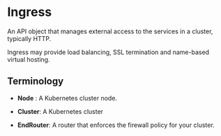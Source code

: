 # Ingress

An API object that manages external access to the services in a cluster, typically HTTP.

Ingress may provide load balancing, SSL termination and name-based virtual hosting.


## Terminology 

- **Node** : A Kubernetes cluster node.

- **Cluster**: A Kubernetes cluster

- **EndRouter**: A router that enforces the firewall policy for your cluster.